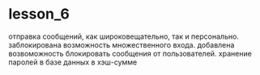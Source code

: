 # lesson_6
отправка сообщений, как широковещательно, так и персонально.
заблокирована возможность множественного входа.
добавлена возвоможность блокировать сообщения от пользователей. 
хранение паролей в базе данных в хэш-сумме
